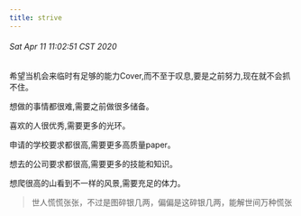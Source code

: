 ```yaml
---
title: strive
---
```


###### Sat Apr 11 11:02:51 CST 2020

希望当机会来临时有足够的能力Cover,而不至于叹息,要是之前努力,现在就不会抓不住。

想做的事情都很难,需要之前做很多储备。

喜欢的人很优秀,需要更多的光环。

申请的学校要求都很高,需要更多高质量paper。

想去的公司要求都很高,需要更多的技能和知识。

想爬很高的山看到不一样的风景,需要充足的体力。

> 世人慌慌张张，不过是图碎银几两，偏偏是这碎银几两，能解世间万种慌张

